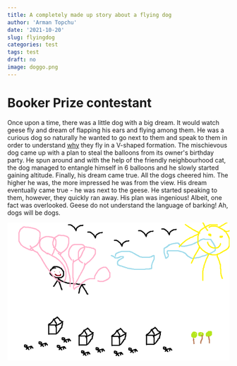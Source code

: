 ```yaml
---
title: A completely made up story about a flying dog
author: 'Arman Topchu'
date: '2021-10-20'
slug: flyingdog
categories: test
tags: test
draft: no
image: doggo.png
---
```


# Booker Prize contestant

Once upon a time, there was a little dog with a big dream. It would watch geese fly and dream of flapping his ears and flying among them. He was a curious dog so naturally he wanted to go next to them and speak to them in order to understand [why](https://www.loc.gov/everyday-mysteries/zoology/item/why-do-geese-fly-in-a-v/) they fly in a V-shaped formation. The mischievous dog came up with a plan to steal the balloons from its owner's birthday party. He spun around and with the help of the friendly neighbourhood cat, the dog managed to entangle himself in 6 balloons and he slowly started gaining altitude. Finally, his dream came true. All the dogs cheered him.  The higher he was, the more impressed he was from the view. His dream eventually came true - he was next to the geese. He started speaking to them, however, they quickly ran away. His plan was ingenious! Albeit, one fact was overlooked. Geese do not understand the language of barking! Ah, dogs will be dogs.

![Doggo's journey!](images/doggo.png)
